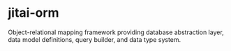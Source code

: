 # jitai-orm
Object-relational mapping framework providing database abstraction layer, data model definitions, query builder, and data type system.
